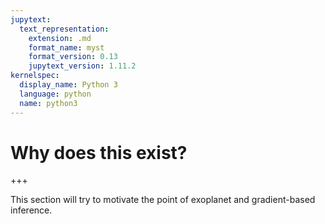 ```yaml
---
jupytext:
  text_representation:
    extension: .md
    format_name: myst
    format_version: 0.13
    jupytext_version: 1.11.2
kernelspec:
  display_name: Python 3
  language: python
  name: python3
---
```


# Why does this exist?

+++

This section will try to motivate the point of exoplanet and gradient-based inference.

```{code-cell}

```
